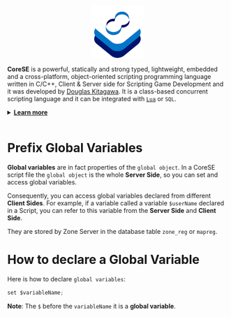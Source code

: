 <p align="center" >
<img src="https://raw.githubusercontent.com/sdkitagawa/corese/master/assets/img/logo.png" height="120px" alt="CoreSE Programming Language logo with 3 squares stacked diagonally in a counterclockwise direction each in a different color. The first is in white, the second is in azure and the third in a dark blue tone almost turning purple. And at the top of the 3 stacked squares there is the logo of the CoreSE programming language (which is pronounced Direction Course and Bearing) which are two letters C facing each other forming an infinity symbol and making a course. Each letter C has two different colors. In the letter C on the left at the top we have the dark blue tone and the azure tone at the bottom, while in the letter C on the right we have the opposite." title="CoresE Programming Language">
</p>

**CoreSE** is a powerful, statically and strong typed, lightweight, embedded and a cross-platform, object-oriented scripting programming language written in C/C++, Client & Server side for Scripting Game Development and it was developed by [Douglas Kitagawa](https://github.com/sdkitagawa). It is a class-based concurrent scripting language and it can be integrated with [`Lua`](https://github.com/lua/lua) or `SQL`.

<details>
<summary id="learn_more"><b><a href="#learn_more">Learn more</b></a></summary>
<ul>
	<li><a href="./hello_world.md">Hello World</a></li>
	<li><a href="./variables.md">Variables</a></li>
	<li><a href="./declaring_variables.md">Declaring Variables</a></li>
	<li><a href="./prefix_operator.md">Prefix Operator</a></li>
	<li><a href="./variable_scope.md">Variable Scope</a></li>
	<li><a href="./prefix_global_variables.md">Prefix Global Variables</a></li>
	<li><a href="./prefix_client_side_variables.md">Prefix Client Side Variables</a></li>
	<li><a href="./prefix_global_constant_variables.md">Prefix Global Constant Variables</a></li>
	<li><a href="./prefix_local_constant_variables.md">Prefix Local Constant Variables</a></li>
	<li><a href="./prefix_instance_variables.md">Prefix Instance Variables</a></li>
	<li><a href="./postfix_data_type_variables.md">Postfix Data Type Variables</a></li>
	<li><a href="./array_data_type_variables.md">Array Data Type Variables</a></li>
	<li><a href="./if_and_else_statement.md">If & Else Statement</a></li>
	<li><a href="./switch_and_case_statement.md">Switch & Case Statement</a></li>
	<li><a href="./while_statement.md">While Statement</a></li>
	<li><a href="./for_statement.md">For Statement</a></li>
	<li><a href="./do_statement.md">Do Statement</a></li>
	<li><a href="./freeloop_statement.md">Freeloop Statement</a></li>
	<li><a href="./function_declarations.md">Function Declarations</a></li>
</ul>
</details>
<br />

# Prefix Global Variables
**Global variables** are in fact properties of the `global object`. In a CoreSE script file the `global object` is the whole **Server Side**, so you can set and access global variables.

Consequently, you can access global variables declared from different **Client Sides**. For example, if a variable called a variable `$userName` declared in a Script, you can refer to this variable from the **Server Side** and **Client Side**.

They are stored by Zone Server in the database table `zone_reg` or `mapreg`.

# How to declare a Global Variable
Here is how to declare `global variables`:

```cs
set $variableName;
```

**Note**: The `$` before the `variableName` it is a **global variable**.
